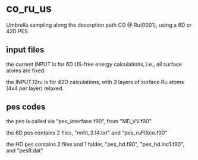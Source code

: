 # co_ru_us

Umbrella sampling along the desorption path
CO @ Ru(0001), using a 6D or 42D PES.

## input files

the current INPUT is for 6D US-free energy calculations,
i.e., all surface atoms are fixed.

the INPUT.12ru is for 42D calculations,
with 3 layers of surface Ru atoms (4x4 per layer) relaxed.

## pes codes

the pes is called via "pes\_interface.f90", from "MD\_VV.f90".

the 6D pes contains 2 files,
"nnfit\_3.14.txt" and "pes\_ruFIXco.f90"

the HD pes contains 2 files and 1 folder,
"pes\_hd.f90", "pes\_hd.inc1.f90", and "pes8.dat"


